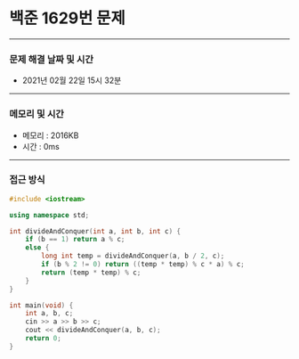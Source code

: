 
# 백준 1629번 문제

---

### 문제 해결 날짜 및 시간

- 2021년 02월 22일 15시 32분

---
### 메모리 및 시간

- 메모리 : 2016KB
- 시간 : 0ms

---

### 접근 방식
```cpp
#include <iostream>

using namespace std;

int divideAndConquer(int a, int b, int c) {
    if (b == 1) return a % c;
    else {
        long int temp = divideAndConquer(a, b / 2, c);
        if (b % 2 != 0) return ((temp * temp) % c * a) % c;
        return (temp * temp) % c;
    }
}

int main(void) {
    int a, b, c;
    cin >> a >> b >> c;
    cout << divideAndConquer(a, b, c);
    return 0;
}


```





